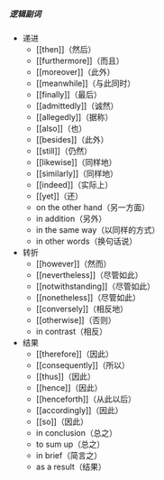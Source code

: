 ##### 逻辑副词
- 递进
	- [[then]]（然后）
	- [[furthermore]]（而且）
	- [[moreover]]（此外）
	- [[meanwhile]]（与此同时）
	- [[finally]]（最后）
	- [[admittedly]]（诚然）
	- [[allegedly]]（据称）
	- [[also]]（也）
	- [[besides]]（此外）
	- [[still]]（仍然）
	- [[likewise]]（同样地）
	- [[similarly]]（同样地）
	- [[indeed]]（实际上）
	- [[yet]]（还）
	- on the other hand（另一方面）
	- in addition（另外）
	- in the same way（以同样的方式）
	- in other words（换句话说）
- 转折
	- [[however]]（然而）
	- [[nevertheless]]（尽管如此）
	- [[notwithstanding]]（尽管如此）
	- [[nonetheless]]（尽管如此）
	- [[conversely]]（相反地）
	- [[otherwise]]（否则）
	- in contrast（相反）
- 结果
	- [[therefore]]（因此）
	- [[consequently]]（所以）
	- [[thus]]（因此）
	- [[hence]]（因此）
	- [[henceforth]]（从此以后）
	- [[accordingly]]（因此）
	- [[so]]（因此）
	- in conclusion（总之）
	- to sum up（总之）
	- in brief（简言之）
	- as a result（结果）
